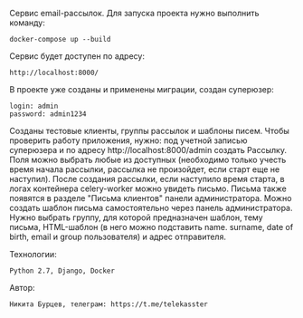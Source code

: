 Сервис email-рассылок. Для запуска проекта нужно выполнить команду:
```
docker-compose up --build
```

Сервис будет доступен по адресу:
```
http://localhost:8000/
```

В проекте уже созданы и применены миграции, создан суперюзер:
```
login: admin
password: admin1234
```

Созданы тестовые клиенты, группы рассылок и шаблоны писем.
Чтобы проверить работу приложения, нужно: под учетной записью суперюзера и по адресу http://localhost:8000/admin создать Рассылку. Поля можно выбрать любые из доступных (необходимо только учесть время начала рассылки, рассылка не произойдет, если старт еще не наступил). После создания рассылки, если наступило время старта, в логах контейнера celery-worker можно увидеть письмо. Письма также появятся в разделе "Письма клиентов" панели администратора. Можно создать шаблон письма самостоятельно через панель администратора. Нужно выбрать группу, для которой предназначен шаблон, тему письма, HTML-шаблон (в него можно подставить name. surname, date of birth, email и group пользователя) и адрес отправителя. 

Технологии:
```
Python 2.7, Django, Docker
```

Автор:
```
Никита Бурцев, телеграм: https://t.me/telekasster
```
